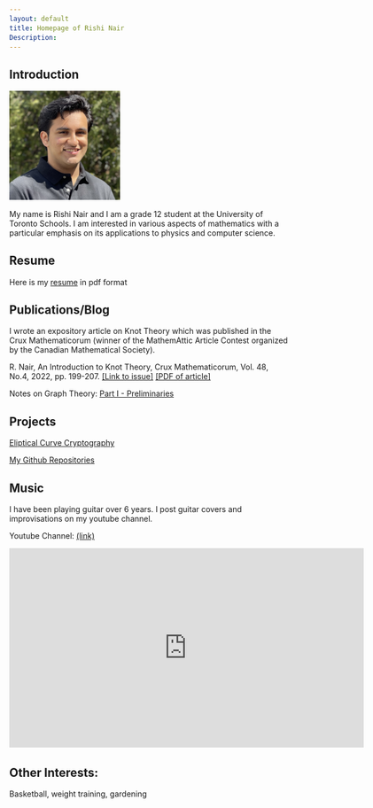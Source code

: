 ```yaml
---
layout: default
title: Homepage of Rishi Nair
Description:
---
```


## Introduction

<img src="https://github.com/rishinair05/rishinair05.github.io/blob/master/IMG_4515%20(1).jpg?raw=true" width="200">

My name is Rishi Nair and I am a grade 12 student at the University of Toronto Schools. I am interested in various aspects of mathematics
with a particular emphasis on its applications to physics and computer science.

## Resume

Here is my <a href="https://docs.google.com/gview?url=https://github.com/rishinair05/rishinair05.github.io/raw/master/RishiNair_Resume.pdf">resume</a> in pdf format

## Publications/Blog

I wrote an expository article on Knot Theory which was published in the Crux Mathematicorum (winner of the MathemAttic Article Contest organized by the Canadian Mathematical Society).

R. Nair, An Introduction to Knot Theory, Crux Mathematicorum, Vol. 48, No.4, 2022, pp. 199-207. <a href="https://cms.math.ca/publications/crux/issue/?volume=48&issue=4">[Link to issue]</a> <a href="https://drive.google.com/file/d/1EgqV0vcURWswnZ1nXf6kJg4wOPKVoat1/view?usp=sharing">[PDF of article]</a>

Notes on Graph Theory: <a href="https://drive.google.com/file/d/1Q-_w5ZoScuGJcFbeRhri0DX4CTS0t9xt/view?usp=sharing">Part I - Preliminaries</a>

## Projects

<a href="https://docs.google.com/viewer?url=https://docs.google.com/presentation/d/1tywudryrCLGPJOSzQPsz6ICeB5gIC5pkBwXPz5f_Xx4/export?format=pdf">Eliptical Curve Cryptography</a>

<a href="https://github.com/rishinair05"> My Github Repositories</a>

## Music

I have been playing guitar over 6 years. I post guitar covers and improvisations on my youtube channel.

Youtube Channel: [(link)](https://www.youtube.com/channel/UCPyfFCjcz2fWpirlrTIhRDg/featured)

<iframe width="640" height="360" src="https://www.youtube.com/embed/O-GZf69YIoU" title="Paul Davids Improvisation Challenge 2022" frameborder="0" allow="accelerometer; autoplay; clipboard-write; encrypted-media; gyroscope; picture-in-picture" allowfullscreen></iframe>

## Other Interests:

Basketball, weight training, gardening
